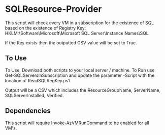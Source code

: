 # SQLResource-Provider

This script will check every VM in a subscription for the existence of SQL based on the existence of Registry Key: HKLM:\Software\Microsoft\Microsoft SQL Server\Instance Names\SQL

If the Key exists then the outputted CSV value will be set to True.

## To Use ##
To Use, Download both scripts to your local server / machine. To Run use Get-SQLServersInSubscription and update the parameter -Script with the location of ReadSQLRegKey.ps1

Output will be a CSV which includes the ResourceGroupName, ServerName, SQLServerInstalled, Verified.

## Dependencies ##
This script will require Invoke-AzVMRunCommand to be enabled for all VM's.

